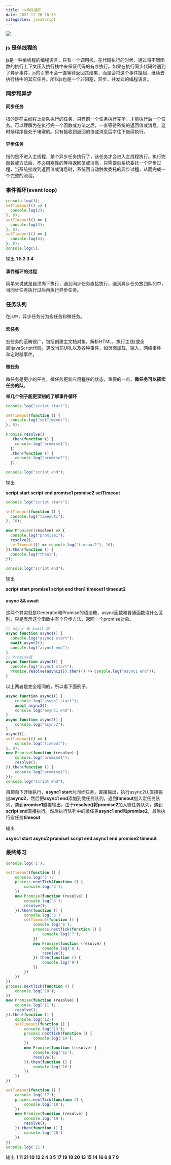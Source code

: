 ```yaml
---
title: js事件循环
date: 2022-11-26 10:33
categories: javaScript
---
```


![](http://106.55.171.176:9000/yusen/Snipaste_2022-11-26_11-15-34.png)

<!-- more -->

### js 是单线程的

js是一种单线程的编程语言，只有一个调用栈，在代码执行的时候，通过将不同函数的执行上下文压入执行栈中来保证代码的有序执行。如果在执行同步代码时遇到了异步事件，js的引擎不会一直等待返回其结果，而是会将这个事件挂起，继续去执行栈中的其它任务。所以js也是一个非阻塞，异步，并发式的编程语言。

### 同步和异步

#### 同步任务

指的是在主线程上排队执行的任务，只有前一个任务执行完毕，才能执行后一个任务。可以理解为在执行完一个函数或方法之后，一直等待系统的返回值或消息，这时候程序是处于堵塞的。只有接收到返回的值或消息后才往下继续执行。

#### 异步任务

指的是不进入主线程，某个异步任务执行了，该任务才会进入主线程执行。执行完函数或方法后，不必阻塞性的等待返回值或消息，只需要向系统委托一个异步过程，当系统接收到返回值或消息时，系统回自动触发委托的异步过程，从而完成一个完整的流程。

### 事件循环(event loop)

```javascript
console.log(1);
setTimeout(() => {
  console.log(2);
}, 0);
setTimeout(() => {
  console.log(3);
}, 0);
setTimeout(() => {
  console.log(4);
}, 0);
console.log(5);
```

输出 **1 5 2 3 4**

#### 事件循环的过程

简单来说就是自顶向下执行，遇到同步任务直接执行，遇到异步任务放到队列中，当同步任务执行过后再执行异步任务。

### 任务队列

在js中，异步任务分为宏任务和微任务。

#### 宏任务

宏任务的范畴很广，包括创建主文档对象，解析HTML，执行主线(或全局)javaScript代码，更改当前URL以及各种事件，如页面加载，输入，网络事件和定时器事件。

#### 微任务

微任务是更小的任务，微任务更新应用程序的状态，重要的一点，**微任务可以插宏任务的队**。

**举几个例子能更深刻的了解事件循环**

```javascript
console.log("script start");
 
setTimeout(function () {
  console.log("setTimeout");
}, 0);
 
Promise.resolve()
  .then(function () {
    console.log("promise1");
  })
  .then(function () {
    console.log("promise2");
  });
 
console.log("script end");
```

输出 

**script start
script end
promise1
promise2
setTimeout**

```javascript
console.log("script start");
 
setTimeout(function () {
  console.log("timeout1");
}, 10);
 
new Promise((resolve) => {
  console.log("promise1");
  resolve();
  setTimeout(() => console.log("timeout2"), 10);
}).then(function () {
  console.log("then1");
});
 
console.log("script end");
```

输出 

**script start
promise1
script end
then1
timeout1
timeout2**

#### async && await

这两个其实就是Generator和Promise的语法糖，async函数和普通函数没什么区别，只是表示这个函数中有个异步方法，返回一个promise对象。

```javascript
// async 和 await 版
async function async1() {
  console.log("async1 start");
  await async2();
  console.log("async1 end");
}
// Promise版
async function async1() {
  console.log("async1 start");
  Promise.resolve(async2()).then(() => console.log("async1 end"));
}

```

以上两者是完全相同的，所以看下面例子。

```javascript
async function async1() {
    console.log("async1 start");
    await async2();
    console.log("async1 end");
}
async function async2() {
    console.log("async2");
}
async1();
setTimeout(() => {
    console.log("timeout");
}, 0);
new Promise(function (resolve) {
    console.log("promise1");
    resolve();
}).then(function () {
    console.log("promise2");
});
console.log("script end");
```

自顶向下开始执行，**async1 start**为同步任务，直接输出，执行async2(),直接输出**async2**，然后把**async1 end**添加到微任务队列，遇到**timeout**加入宏任务队列，遇到**promise1**直接输出，由于**resolve()**将**promise2**加入微任务队列，遇到**script end**直接执行。然后执行队列中的微任务**async1 end**和**promise2**，最后执行宏任务**timeout**

输出 

**async1 start
async2
promise1
script end
async1 end
promise2
timeout**

### 最终练习

```javascript
console.log('1');

setTimeout(function () {
    console.log('2');
    process.nextTick(function () {
        console.log('3');
    })
    new Promise(function (resolve) {
        console.log('4');
        resolve();
    }).then(function () {
        console.log('5')
        setTimeout(function () {
            console.log('6');
            process.nextTick(function () {
                console.log('7');
            })
            new Promise(function (resolve) {
                console.log('8');
                resolve();
            }).then(function () {
                console.log('9')
            })
        })
    })
})
process.nextTick(function () {
    console.log('10');
})
new Promise(function (resolve) {
    console.log('11');
    resolve();
}).then(function () {
    console.log('12')
    setTimeout(function () {
        console.log('13');
        process.nextTick(function () {
            console.log('14');
        })
        new Promise(function (resolve) {
            console.log('15');
            resolve();
        }).then(function () {
            console.log('16')
        })
    })
})

setTimeout(function () {
    console.log('17');
    process.nextTick(function () {
        console.log('18');
    })
    new Promise(function (resolve) {
        console.log('19');
        resolve();
    }).then(function () {
        console.log('20')
    })
})
console.log('21')
```



输出 **1 11 21 10 12 2 4 3 5 17 19 18 20 13 15 14 16 6 8 7 9**